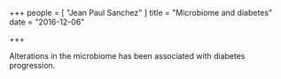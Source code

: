 +++
people = [
  "Jean Paul Sanchez"
]
title = "Microbiome and diabetes"
date = "2016-12-06"

+++

Alterations in the microbiome has been associated with diabetes progression.
